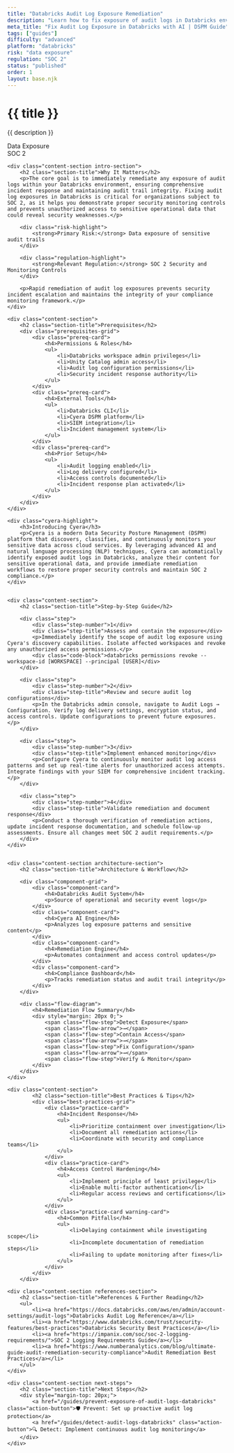 ```yaml
---
title: "Databricks Audit Log Exposure Remediation"
description: "Learn how to fix exposure of audit logs in Databricks environments. Follow step-by-step guidance for SOC 2 compliance and security incident response."
meta_title: "Fix Audit Log Exposure in Databricks with AI | DSPM Guide"
tags: ["guides"]
difficulty: "advanced"
platform: "databricks"
risk: "data exposure"
regulation: "SOC 2"
status: "published"
order: 1
layout: base.njk
---
```


<div class="container">
    <div class="header">
        <h1>{{ title }}</h1>
        <p>{{ description }}</p>
        <div class="badge">Data Exposure</div>
        <div class="badge regulation">SOC 2</div>
    </div>

    <div class="content-section intro-section">
        <h2 class="section-title">Why It Matters</h2>
        <p>The core goal is to immediately remediate any exposure of audit logs within your Databricks environment, ensuring comprehensive incident response and maintaining audit trail integrity. Fixing audit log exposures in Databricks is critical for organizations subject to SOC 2, as it helps you demonstrate proper security monitoring controls and prevents unauthorized access to sensitive operational data that could reveal security weaknesses.</p>
        
        <div class="risk-highlight">
            <strong>Primary Risk:</strong> Data exposure of sensitive audit trails
        </div>
        
        <div class="regulation-highlight">
            <strong>Relevant Regulation:</strong> SOC 2 Security and Monitoring Controls
        </div>
        
        <p>Rapid remediation of audit log exposures prevents security incident escalation and maintains the integrity of your compliance monitoring framework.</p>
    </div>

    <div class="content-section">
        <h2 class="section-title">Prerequisites</h2>
        <div class="prerequisites-grid">
            <div class="prereq-card">
                <h4>Permissions & Roles</h4>
                <ul>
                    <li>Databricks workspace admin privileges</li>
                    <li>Unity Catalog admin access</li>
                    <li>Audit log configuration permissions</li>
                    <li>Security incident response authority</li>
                </ul>
            </div>
            <div class="prereq-card">
                <h4>External Tools</h4>
                <ul>
                    <li>Databricks CLI</li>
                    <li>Cyera DSPM platform</li>
                    <li>SIEM integration</li>
                    <li>Incident management system</li>
                </ul>
            </div>
            <div class="prereq-card">
                <h4>Prior Setup</h4>
                <ul>
                    <li>Audit logging enabled</li>
                    <li>Log delivery configured</li>
                    <li>Access controls documented</li>
                    <li>Incident response plan activated</li>
                </ul>
            </div>
        </div>
    </div>
	
    <div class="cyera-highlight">
        <h3>Introducing Cyera</h3>
        <p>Cyera is a modern Data Security Posture Management (DSPM) platform that discovers, classifies, and continuously monitors your sensitive data across cloud services. By leveraging advanced AI and natural language processing (NLP) techniques, Cyera can automatically identify exposed audit logs in Databricks, analyze their content for sensitive operational data, and provide immediate remediation workflows to restore proper security controls and maintain SOC 2 compliance.</p>
    </div>
	

    <div class="content-section">
        <h2 class="section-title">Step-by-Step Guide</h2>
        
        <div class="step">
            <div class="step-number">1</div>
            <div class="step-title">Assess and contain the exposure</div>
            <p>Immediately identify the scope of audit log exposure using Cyera's discovery capabilities. Isolate affected workspaces and revoke any unauthorized access permissions.</p>
            <div class="code-block">databricks permissions revoke --workspace-id [WORKSPACE] --principal [USER]</div>
        </div>

        <div class="step">
            <div class="step-number">2</div>
            <div class="step-title">Review and secure audit log configurations</div>
            <p>In the Databricks admin console, navigate to Audit Logs → Configuration. Verify log delivery settings, encryption status, and access controls. Update configurations to prevent future exposures.</p>
        </div>

        <div class="step">
            <div class="step-number">3</div>
            <div class="step-title">Implement enhanced monitoring</div>
            <p>Configure Cyera to continuously monitor audit log access patterns and set up real-time alerts for unauthorized access attempts. Integrate findings with your SIEM for comprehensive incident tracking.</p>
        </div>

        <div class="step">
            <div class="step-number">4</div>
            <div class="step-title">Validate remediation and document response</div>
            <p>Conduct a thorough verification of remediation actions, update incident response documentation, and schedule follow-up assessments. Ensure all changes meet SOC 2 audit requirements.</p>
        </div>
    </div>


    <div class="content-section architecture-section">
        <h2 class="section-title">Architecture & Workflow</h2>
        
        <div class="component-grid">
            <div class="component-card">
                <h4>Databricks Audit System</h4>
                <p>Source of operational and security event logs</p>
            </div>
            <div class="component-card">
                <h4>Cyera AI Engine</h4>
                <p>Analyzes log exposure patterns and sensitive content</p>
            </div>
            <div class="component-card">
                <h4>Remediation Engine</h4>
                <p>Automates containment and access control updates</p>
            </div>
            <div class="component-card">
                <h4>Compliance Dashboard</h4>
                <p>Tracks remediation status and audit trail integrity</p>
            </div>
        </div>

        <div class="flow-diagram">
            <h4>Remediation Flow Summary</h4>
            <div style="margin: 20px 0;">
                <span class="flow-step">Detect Exposure</span>
                <span class="flow-arrow">→</span>
                <span class="flow-step">Contain Access</span>
                <span class="flow-arrow">→</span>
                <span class="flow-step">Fix Configuration</span>
                <span class="flow-arrow">→</span>
                <span class="flow-step">Verify & Monitor</span>
            </div>
        </div>
    </div>

	<div class="content-section">
	        <h2 class="section-title">Best Practices & Tips</h2>
	        <div class="best-practices-grid">
	            <div class="practice-card">
	                <h4>Incident Response</h4>
	                <ul>
	                    <li>Prioritize containment over investigation</li>
	                    <li>Document all remediation actions</li>
	                    <li>Coordinate with security and compliance teams</li>
	                </ul>
	            </div>
	            <div class="practice-card">
	                <h4>Access Control Hardening</h4>
	                <ul>
	                    <li>Implement principle of least privilege</li>
	                    <li>Enable multi-factor authentication</li>
	                    <li>Regular access reviews and certifications</li>
	                </ul>
	            </div>
	            <div class="practice-card warning-card">
	                <h4>Common Pitfalls</h4>
	                <ul>
	                    <li>Delaying containment while investigating scope</li>
	                    <li>Incomplete documentation of remediation steps</li>
	                    <li>Failing to update monitoring after fixes</li>
	                </ul>
	            </div>
	        </div>
	    </div>

    <div class="content-section references-section">
        <h2 class="section-title">References & Further Reading</h2>
        <ul>
            <li><a href="https://docs.databricks.com/aws/en/admin/account-settings/audit-logs">Databricks Audit Log Reference</a></li>
            <li><a href="https://www.databricks.com/trust/security-features/best-practices">Databricks Security Best Practices</a></li>
            <li><a href="https://impanix.com/soc/soc-2-logging-requirements/">SOC 2 Logging Requirements Guide</a></li>
            <li><a href="https://www.numberanalytics.com/blog/ultimate-guide-audit-remediation-security-compliance">Audit Remediation Best Practices</a></li>
        </ul>
    </div>

    <div class="content-section next-steps">
        <h2 class="section-title">Next Steps</h2>
        <div style="margin-top: 20px;">
            <a href="/guides/prevent-exposure-of-audit-logs-databricks" class="action-button">🛡️ Prevent: Set up proactive audit log protection</a>
            <a href="/guides/detect-audit-logs-databricks" class="action-button">🔍 Detect: Implement continuous audit log monitoring</a>
        </div>
    </div>
</div>